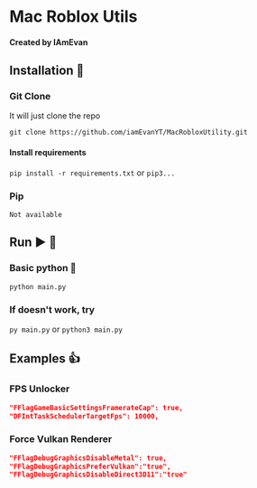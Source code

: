 # Mac Roblox Utils

#### Created by IAmEvan

## Installation 🔽
### Git Clone
It will just clone the repo

`git clone https://github.com/iamEvanYT/MacRobloxUtility.git`

#### Install requirements

`pip install -r requirements.txt` or `pip3...`

### Pip
`Not available`

## Run ▶️ 🚀
### Basic python 🐍

`python main.py`

### If doesn't work, try
`py main.py` or
`python3 main.py`
## Examples 👍
### FPS Unlocker
```json 
"FFlagGameBasicSettingsFramerateCap": true,
"DFIntTaskSchedulerTargetFps": 10000,
```
### Force Vulkan Renderer
```json 
"FFlagDebugGraphicsDisableMetal": true,
"FFlagDebugGraphicsPreferVulkan":"true",
"FFlagDebugGraphicsDisableDirect3D11":"true"
```